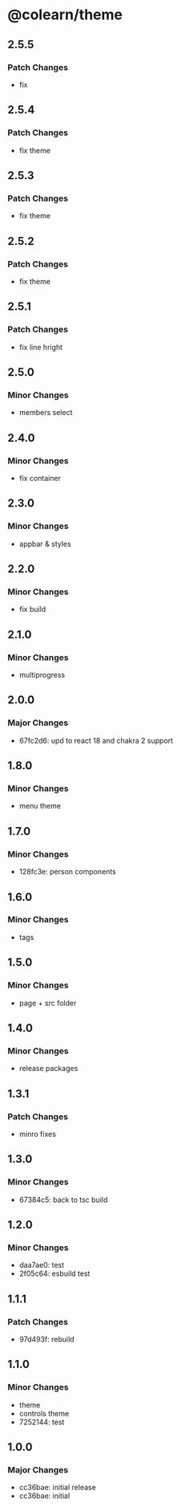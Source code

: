 # @colearn/theme

## 2.5.5

### Patch Changes

- fix

## 2.5.4

### Patch Changes

- fix theme

## 2.5.3

### Patch Changes

- fix theme

## 2.5.2

### Patch Changes

- fix theme

## 2.5.1

### Patch Changes

- fix line hright

## 2.5.0

### Minor Changes

- members select

## 2.4.0

### Minor Changes

- fix container

## 2.3.0

### Minor Changes

- appbar & styles

## 2.2.0

### Minor Changes

- fix build

## 2.1.0

### Minor Changes

- multiprogress

## 2.0.0

### Major Changes

- 67fc2d6: upd to react 18 and chakra 2 support

## 1.8.0

### Minor Changes

- menu theme

## 1.7.0

### Minor Changes

- 128fc3e: person components

## 1.6.0

### Minor Changes

- tags

## 1.5.0

### Minor Changes

- page + src folder

## 1.4.0

### Minor Changes

- release packages

## 1.3.1

### Patch Changes

- minro fixes

## 1.3.0

### Minor Changes

- 67384c5: back to tsc build

## 1.2.0

### Minor Changes

- daa7ae0: test
- 2f05c64: esbuild test

## 1.1.1

### Patch Changes

- 97d493f: rebuild

## 1.1.0

### Minor Changes

- theme
- controls theme
- 7252144: test

## 1.0.0

### Major Changes

- cc36bae: initial release
- cc36bae: initial
